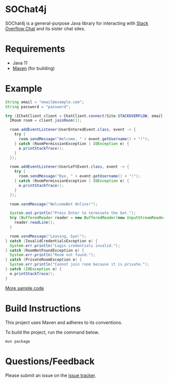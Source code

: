 # SOChat4j

SOChat4j is a general-purpose Java library for interacting with [Stack Overflow Chat](https://chat.stackoverflow.com) and its sister chat sites.

# Requirements

* Java 11
* [Maven](http://maven.apache.org) (for building)

# Example

```java
String email = "email@example.com";
String password = "password";

try (IChatClient client = ChatClient.connect(Site.STACKOVERFLOW, email, password)) {
  IRoom room = client.joinRoom(1);

  room.addEventListener(UserEnteredEvent.class, event -> {
    try {
      room.sendMessage("Welcome, " + event.getUsername() + "!");
    } catch (RoomPermissionException | IOException e) {
      e.printStackTrace();
    }
  });

  room.addEventListener(UserLeftEvent.class, event -> {
    try {
      room.sendMessage("Bye, " + event.getUsername() + "!");
    } catch (RoomPermissionException | IOException e) {
      e.printStackTrace();
    }
  });

  room.sendMessage("WelcomeBot Online!");

  System.out.println("Press Enter to terminate the bot.");
  try (BufferedReader reader = new BufferedReader(new InputStreamReader(System.in))) {
    reader.readLine();
  }

  room.sendMessage("Leaving, bye!");
} catch (InvalidCredentialsException e) {
  System.err.println("Login credentials invalid.");
} catch (RoomNotFoundException e) {
  System.err.println("Room not found.");
} catch (PrivateRoomException e) {
  System.err.println("Cannot join room because it is private.");
} catch (IOException e) {
  e.printStackTrace();
}
```

[More sample code](https://github.com/mangstadt/sochat4j/tree/master/src/test/java/com/github/mangstadt/sochat4j/sample) 

# Build Instructions

This project uses Maven and adheres to its conventions.

To build the project, run the command below.

`mvn package`

# Questions/Feedback

Please submit an issue on the [issue tracker](https://github.com/mangstadt/sochat4j/issues).
